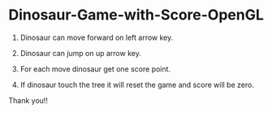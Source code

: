 # Dinosaur-Game-with-Score-OpenGL

1) Dinosaur can move forward on left arrow key.

2) Dinosaur can jump on up arrow key.

3) For each move  dinosaur get one score point.

4) If dinosaur touch the tree it will reset the game and score will be zero.

Thank you!!
